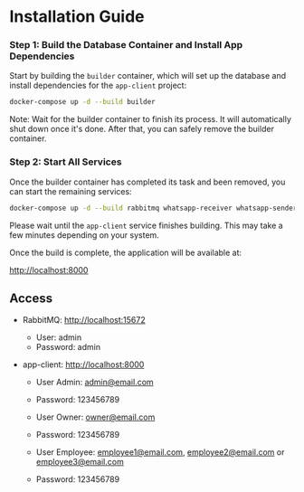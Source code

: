 # Installation Guide

### Step 1: Build the Database Container and Install App Dependencies

Start by building the `builder` container, which will set up the database and install dependencies for the `app-client` project:

```bash
docker-compose up -d --build builder
```

Note: Wait for the builder container to finish its process. It will automatically shut down once it's done. After that, you can safely remove the builder container.

### Step 2: Start All Services

Once the builder container has completed its task and been removed, you can start the remaining services:

```bash
docker-compose up -d --build rabbitmq whatsapp-receiver whatsapp-sender app-client
```

Please wait until the `app-client` service finishes building. This may take a few minutes depending on your system.

Once the build is complete, the application will be available at:

[http://localhost:8000](http://localhost:8000)

## Access

- RabbitMQ: [http://localhost:15672](http://localhost:15672)
    - User: admin
    - Password: admin

- app-client: [http://localhost:8000](http://localhost:8000)
    - User Admin: admin@email.com
    - Password: 123456789

    - User Owner: owner@email.com
    - Password: 123456789

    - User Employee: employee1@email.com, employee2@email.com or employee3@email.com
    - Password: 123456789

